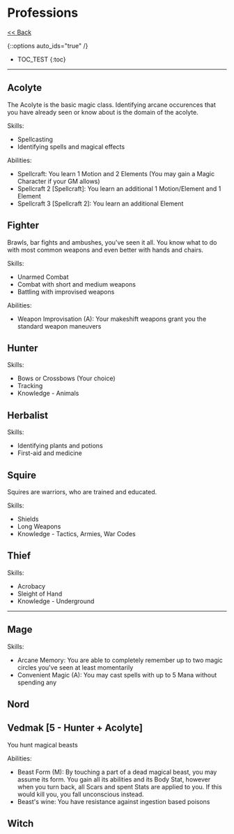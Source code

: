 # Professions

[<< Back](../)

{::options auto_ids="true" /}

- TOC_TEST
{:toc}

---

## Acolyte

The Acolyte is the basic magic class. Identifying arcane occurences that you have already seen or know about is the domain of the acolyte.

Skills:

- Spellcasting
- Identifying spells and magical effects

Abilities:

- Spellcraft: You learn 1 Motion and 2 Elements (You may gain a Magic Character if your GM allows)
- Spellcraft 2 \[Spellcraft\]: You learn an additional 1 Motion/Element and 1 Element
- Spellcraft 3 \[Spellcraft 2\]: You learn an additional Element

## Fighter

Brawls, bar fights and ambushes, you've seen it all.
You know what to do with most common weapons
and even better with hands and chairs.

Skills:

- Unarmed Combat
- Combat with short and medium weapons
- Battling with improvised weapons

Abilities:

- Weapon Improvisation (A): Your makeshift weapons grant you the standard weapon maneuvers

## Hunter

Skills:

- Bows or Crossbows (Your choice)
- Tracking
- Knowledge - Animals

## Herbalist

Skills:

- Identifying plants and potions
- First-aid and medicine

## Squire

Squires are warriors, who are trained and educated.

Skills:

- Shields
- Long Weapons
- Knowledge - Tactics, Armies, War Codes

## Thief

Skills:

- Acrobacy
- Sleight of Hand
- Knowledge - Underground

---

## Mage

Skills:

- Arcane Memory: You are able to completely remember up to two magic circles you've seen at least momentarily
- Convenient Magic (A): You may cast spells with up to 5 Mana without spending any

## Nord

## Vedmak [5 - Hunter + Acolyte]

You hunt magical beasts

Abilities:

- Beast Form (M): By touching a part of a dead magical beast, you may assume its form. You gain all its abilities and its Body Stat, however when you turn back, all Scars and spent Stats are applied to you. If this would kill you, you fall unconscious instead.
- Beast's wine: You have resistance against ingestion based poisons

## Witch
